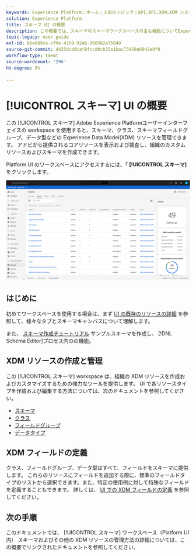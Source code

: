 ```yaml
---
keywords: Experience Platform；ホーム；人気のトピック；API;API;XDM;XDM システム；エクスペリエンスデータモデル；データモデル；ui；ワークスペース；
solution: Experience Platform
title: スキーマ UI の概要
description: この概要では、スキーマのスキーマワークスペースの主な機能についてExperience Platformします。
topic-legacy: user guide
exl-id: b6e089ce-cf9e-4150-92ab-368382a75049
source-git-commit: d425dcd9caf8fccd0cb35e1bac73950a6042a0f8
workflow-type: tm+mt
source-wordcount: '296'
ht-degree: 9%

---
```


# [!UICONTROL スキーマ] UI の概要

この [!UICONTROL スキーマ] Adobe Experience Platformユーザーインターフェイスの workspace を使用すると、スキーマ、クラス、スキーマフィールドグループ、データ型などの Experience Data Model(XDM) リソースを管理できます。 アドビから提供されるコアリソースを表示および調査し、組織のカスタムリソースおよびスキーマを作成できます。

Platform UI のワークスペースにアクセスするには、「 **[!UICONTROL スキーマ]** をクリックします。

![](../images/ui/overview/schemas-tab.png)

## はじめに

初めてワークスペースを使用する場合は、まず [UI の既存のリソースの詳細](./explore.md) を参照して、様々なタブとスキーマキャンバスについて理解します。

また、 [スキーマ作成チュートリアル](../tutorials/create-schema-ui.md) サンプルスキーマを作成し、 [!DNL Schema Editor]プロセス内のの機能。

## XDM リソースの作成と管理

この [!UICONTROL スキーマ] workspace は、組織の XDM リソースを作成およびカスタマイズするための強力なツールを提供します。 UI で各リソースタイプを作成および編集する方法については、次のドキュメントを参照してください。

* [スキーマ](./resources/schemas.md)
* [クラス](./resources/classes.md)
* [フィールドグループ](./resources/field-groups.md)
* [データタイプ](./resources/data-types.md)

## XDM フィールドの定義

クラス、フィールドグループ、データ型はすべて、フィールドをスキーマに提供します。 これらのリソースにフィールドを追加する際に、標準のフィールドタイプのリストから選択できます。また、特定の使用例に対して特殊なフィールドを定義することもできます。 詳しくは、 [UI での XDM フィールドの定義](./fields/overview.md) を参照してください。

## 次の手順

このドキュメントでは、 [!UICONTROL スキーマ] ワークスペース（Platform UI 内） スキーマおよびその他の XDM リソースの管理方法の詳細については、この概要でリンクされたドキュメントを参照してください。
